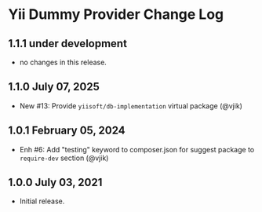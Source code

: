 # Yii Dummy Provider Change Log

## 1.1.1 under development

- no changes in this release.

## 1.1.0 July 07, 2025

- New #13: Provide `yiisoft/db-implementation` virtual package (@vjik)

## 1.0.1 February 05, 2024

- Enh #6: Add "testing" keyword to composer.json for suggest package to `require-dev` section (@vjik)

## 1.0.0 July 03, 2021

- Initial release.
